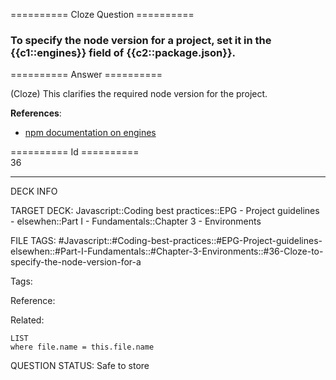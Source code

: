 ========== Cloze Question ==========

###  To specify the node version for a project, set it in the {{c1::engines}} field of {{c2::package.json}}.  

========== Answer ==========  

(Cloze) This clarifies the required node version for the project.

**References**:

-   [npm documentation on engines](https://docs.npmjs.com/cli/v10/configuring-npm/package-json#engines)

========== Id ==========  
36

---

DECK INFO

TARGET DECK: Javascript::Coding best practices::EPG - Project guidelines - elsewhen::Part I - Fundamentals::Chapter 3 - Environments

FILE TAGS: #Javascript::#Coding-best-practices::#EPG-Project-guidelines-elsewhen::#Part-I-Fundamentals::#Chapter-3-Environments::#36-Cloze-to-specify-the-node-version-for-a

Tags:

Reference:

Related:

```dataview
LIST
where file.name = this.file.name
```

QUESTION STATUS: Safe to store
